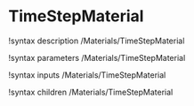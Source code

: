 <!-- MOOSE Documentation Stub: Remove this when content is added. -->

# TimeStepMaterial

!syntax description /Materials/TimeStepMaterial

!syntax parameters /Materials/TimeStepMaterial

!syntax inputs /Materials/TimeStepMaterial

!syntax children /Materials/TimeStepMaterial
